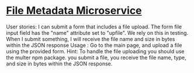# [File Metadata Microservice](https://www.freecodecamp.org/learn/apis-and-microservices/apis-and-microservices-projects/file-metadata-microservice)
User stories:
I can submit a form that includes a file upload.
The form file input field has the "name" attribute set to "upfile". We rely on this in testing.
When I submit something, I will receive the file name and size in bytes within the JSON response
Usage :
Go to the main page, and upload a file using the provided form.
Hint:
To handle the file uploading you should use the multer npm package. you submit a file, you receive the file name, type, and size in bytes within the JSON response.

